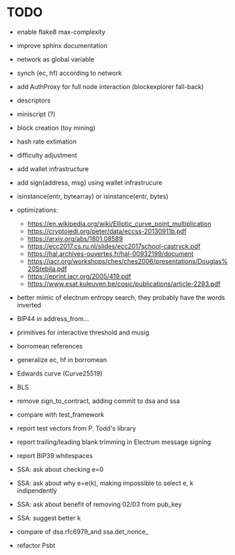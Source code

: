 # TODO

- enable flake8 max-complexity
- improve sphinx documentation
- network as global variable
- synch (ec, hf) according to network
- add AuthProxy for full node interaction (blockexplorer fall-back)
- descriptors
- miniscript (?)
- block creation (toy mining)
- hash rate extimation
- difficulty adjustment
- add wallet infrastructure
- add sign(address, msg) using wallet infrastrucure
- isinstance(entr, bytearray) or isinstance(entr, bytes)
- optimizations:
    - <https://en.wikipedia.org/wiki/Elliptic_curve_point_multiplication>
    - <https://cryptojedi.org/peter/data/eccss-20130911b.pdf>
    - <https://arxiv.org/abs/1801.08589>
    - <https://ecc2017.cs.ru.nl/slides/ecc2017school-castryck.pdf>
    - <https://hal.archives-ouvertes.fr/hal-00932199/document>
    - <https://iacr.org/workshops/ches/ches2006/presentations/Douglas%20Stebila.pdf>
    - <https://eprint.iacr.org/2005/419.pdf>
    - <https://www.esat.kuleuven.be/cosic/publications/article-2293.pdf>
- better mimic of electrum entropy search, they probably have the words inverted
- BIP44 in address_from...
- primitives for interactive threshold and musig
- borromean references
- generalize ec, hf in borromean
- Edwards curve (Curve25519)
- BLS
- remove sign_to_contract, adding commit to dsa and ssa
- compare with test_framework

- report test vectors from P. Todd's library
- report trailing/leading blank trimming in Electrum message signing
- report BIP39 whitespaces
- SSA: ask about checking e=0
- SSA: ask about why e=e(k), making impossible to select e, k indipendently
- SSA: ask about benefit of removing 02/03 from pub_key
- SSA: suggest better k

- compare of dsa.rfc6979_and ssa.det_nonce_

- refactor Psbt
